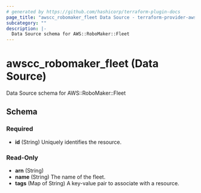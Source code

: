 ```yaml
---
# generated by https://github.com/hashicorp/terraform-plugin-docs
page_title: "awscc_robomaker_fleet Data Source - terraform-provider-awscc"
subcategory: ""
description: |-
  Data Source schema for AWS::RoboMaker::Fleet
---
```


# awscc_robomaker_fleet (Data Source)

Data Source schema for AWS::RoboMaker::Fleet



<!-- schema generated by tfplugindocs -->
## Schema

### Required

- **id** (String) Uniquely identifies the resource.

### Read-Only

- **arn** (String)
- **name** (String) The name of the fleet.
- **tags** (Map of String) A key-value pair to associate with a resource.


